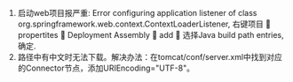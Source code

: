 1. 启动web项目报严重: Error configuring application listener of class org.springframework.web.context.ContextLoaderListener, 右键项目  propertites  Deployment Assembly  add  选择Java build path entries,确定.
2. 路径中有中文时无法下载。解决办法：在tomcat/conf/server.xml中找到对应的Connector节点，添加URIEncoding="UTF-8"。
